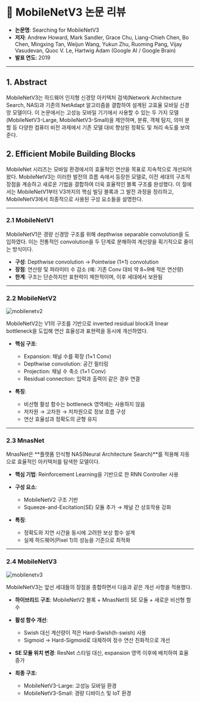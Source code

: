 # 📄 MobileNetV3 논문 리뷰

- **논문명**: Searching for MobileNetV3  
- **저자**: Andrew Howard, Mark Sandler, Grace Chu, Liang-Chieh Chen, Bo Chen, Mingxing Tan, Weijun Wang, Yukun Zhu, Ruoming Pang, Vijay Vasudevan, Quoc V. Le, Hartwig Adam (Google AI / Google Brain)  
- **발표 연도**: 2019  

---

## 1. Abstract

MobileNetV3는 하드웨어 인지형 신경망 아키텍처 검색(Network Architecture Search, NAS)과 기존의 NetAdapt 알고리즘을 결합하여 설계된 고효율 모바일 신경망 모델이다. 이 논문에서는 고성능 모바일 기기에서 사용할 수 있는 두 가지 모델(MobileNetV3-Large, MobileNetV3-Small)을 제안하며, 분류, 객체 탐지, 의미 분할 등 다양한 컴퓨터 비전 과제에서 기존 모델 대비 향상된 정확도 및 처리 속도를 보여준다.

## 2. Efficient Mobile Building Blocks

MobileNet 시리즈는 모바일 환경에서의 효율적인 연산을 목표로 지속적으로 개선되어 왔다. MobileNetV3는 이러한 발전의 흐름 속에서 등장한 모델로, 이전 세대의 구조적 장점을 계승하고 새로운 기법을 결합하여 더욱 효율적인 블록 구조를 완성했다. 이 절에서는 MobileNetV1부터 V3까지의 핵심 빌딩 블록과 그 발전 과정을 정리하고, MobileNetV3에서 최종적으로 사용된 구성 요소들을 설명한다.

---

### 2.1 MobileNetV1

MobileNetV1은 경량 신경망 구조를 위해 depthwise separable convolution을 도입하였다. 이는 전통적인 convolution을 두 단계로 분해하여 계산량을 획기적으로 줄이는 방식이다.

- **구성**: Depthwise convolution → Pointwise (1×1) convolution  
- **장점**: 연산량 및 파라미터 수 감소 (예: 기존 Conv 대비 약 8~9배 적은 연산량)  
- **한계**: 구조는 단순하지만 표현력이 제한적이며, 이후 세대에서 보완됨

---

### 2.2 MobileNetV2
![mobilenetv2](https://github.com/user-attachments/assets/8d8d2352-1ae8-434c-8b67-8f3619574856)

MobileNetV2는 V1의 구조를 기반으로 inverted residual block과 linear bottleneck을 도입해 연산 효율성과 표현력을 동시에 개선하였다.

- **핵심 구조**:
  - Expansion: 채널 수를 확장 (1×1 Conv)
  - Depthwise convolution: 공간 필터링
  - Projection: 채널 수 축소 (1×1 Conv)
  - Residual connection: 입력과 출력이 같은 경우 연결

- **특징**:
  - 비선형 활성 함수는 bottleneck 영역에는 사용하지 않음  
  - 저차원 → 고차원 → 저차원으로 정보 흐름 구성  
  - 연산 효율성과 정확도의 균형 유지

---

### 2.3 MnasNet

MnasNet은 **플랫폼 인식형 NAS(Neural Architecture Search)**를 적용해 자동으로 효율적인 아키텍처를 탐색한 모델이다.

- **핵심 기법**: Reinforcement Learning을 기반으로 한 RNN Controller 사용  
- **구성 요소**:
  - MobileNetV2 구조 기반
  - Squeeze-and-Excitation(SE) 모듈 추가 → 채널 간 상호작용 강화

- **특징**:
  - 정확도와 지연 시간을 동시에 고려한 보상 함수 설계  
  - 실제 하드웨어(Pixel 1)의 성능을 기준으로 최적화  

---

### 2.4 MobileNetV3
![mobilenetv3](https://github.com/user-attachments/assets/12fdf005-d858-4b48-9037-35893050dd53)

MobileNetV3는 앞선 세대들의 장점을 종합하면서 다음과 같은 개선 사항을 적용했다.

- **하이브리드 구조**: MobileNetV2 블록 + MnasNet의 SE 모듈 + 새로운 비선형 함수  
- **활성 함수 개선**:
  - Swish 대신 계산량이 적은 Hard-Swish(h-swish) 사용  
  - Sigmoid → Hard-Sigmoid로 대체하여 정수 연산 친화적으로 개선

- **SE 모듈 위치 변경**: ResNet 스타일 대신, expansion 영역 이후에 배치하여 효율 증가  

- **최종 구조**:
  - MobileNetV3-Large: 고성능 모바일 환경  
  - MobileNetV3-Small: 경량 디바이스 및 IoT 환경
